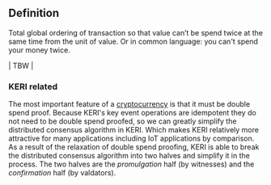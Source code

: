 ## Definition
Total global ordering of transaction so that value can’t be spend twice at the same time from the unit of value. Or in common language: you can't spend your money twice. 

| TBW |

### KERI related
The most important feature of a [cryptocurrency](cryptocurrency) is that it must be double spend proof. Because KERI's key event operations are idempotent they do not need to be double spend proofed, so we can greatly simplify the distributed consensus algorithm in KERI. Which makes KERI relatively more attractive for many applications including IoT applications by comparison.  
As a result of the relaxation of double spend proofing, KERI is able to break the distributed consensus algorithm into two halves and simplify it in the process. The two halves are the *promulgation* half (by witnesses) and the *confirmation* half (by valdators).